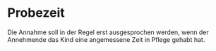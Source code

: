 # Probezeit

Die Annahme soll in der Regel erst ausgesprochen werden, wenn der Annehmende das Kind eine angemessene Zeit in Pflege gehabt hat. 

